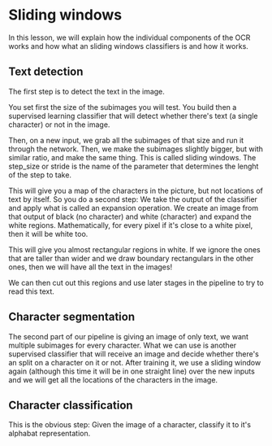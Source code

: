 # Sliding windows

In this lesson, we will explain how the individual components of the OCR works and how what an sliding windows classifiers is and how it works.

## Text detection

The first step is to detect the text in the image.

You set first the size of the subimages you will test. You build then a supervised learning classifier that will detect whether there's text (a single character) or not in the image.

Then, on a new input, we grab all the subimages of that size and run it through the network. Then, we make the subimages slightly bigger, but with similar ratio, and make the same thing. This is called sliding windows. The step_size or stride is the name of the parameter that determines the lenght of the step to take.

This will give you a map of the characters in the picture, but not locations of text by itself. So you do a second step: We take the output of the classifier and apply what is called an expansion operation. We create an image from that output of black (no character) and white (character) and expand the white regions. Mathematically, for every pixel if it's close to a white pixel, then it will be white too.

This will give you almost rectangular regions in white. If we ignore the ones that are taller than wider and we draw boundary rectangulars in the other ones, then we will have all the text in the images!

We can then cut out this regions and use later stages in the pipeline to try to read this text.

## Character segmentation

The second part of our pipeline is giving an image of only text, we want multiple subimages for every character. What we can use is another supervised classifier that will receive an image and decide whether there's an split on a character on it or not. After training it, we use a sliding window again (although this time it will be in one straight line) over the new inputs and we will get all the locations of the characters in the image.

## Character classification

This is the obvious step: Given the image of a character, classify it to it's alphabat representation.
